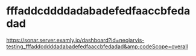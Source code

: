 # fffaddcddddadabadefedfaaccbfedadad
https://sonar.server.examly.io/dashboard?id=neojarvis-testing_fffaddcddddadabadefedfaaccbfedadad&amp;codeScope=overall
